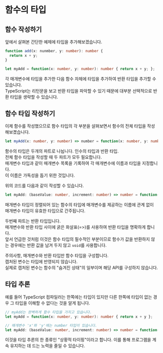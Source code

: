 # 함수의 타입

## 함수 작성하기

앞에서 살펴본 간단한 예제에 타입을 추가해보겠습니다.

```ts
function add(x: nunmber, y: number): number {
  return x + y;
}

let myAdd = function(x: number, y: number): number { return x + y; };
```

각 매개변수에 타입을 추가한 다음 함수 자체에 타입을 추가하여 반환 타입을 추가할 수 있습니다.<br/>
TypeScript는 리턴문을 보고 반환 타입을 파악할 수 있기 때문에 대부분 선택적으로 반환 타입을 생략할 수 있습니다.

## 함수 타입 작성하기

이제 함수를 작성했으므로 함수 타입의 각 부분을 살펴보면서 함수의 전체 타입을 작성해보곘습니다.

```ts
let myAdd(x: number, y: number) => number = function(x: number, y: number): number { return x + y; };
```

함수의 타입은 두개의 파트로 나뉩니다. 인수의 타입과 반환 타입.<br/>
전체 함수 타입을 작성할 때 두 파트가 모두 필요합니다.<br/>
매개변수 타입과 같이 매개변수 목록을 기록하여 각 매개변수에 이름과 타입을 지정합니다.<br/>
이 이름은 가독성을 돕기 위한 것입니다.

위의 코드를 다음과 같이 작성할 수 있습니다.

```ts
let myAdd: (baseValue: number, increment: number) => number = function(x: number, y: nunmber): number { return x + y };
```

매개변수 타입이 정렬되어 있는 함수의 타입에 매개변수를 제공하는 이름에 관계 없이 매개변수 타입이 유효한 타입으로 간주됩니다.

두번째 파트는 반환 타입입니다.<br/>
매개변수와 반환 타입 사이에 굵은 화살표(=>)를 사용하여 반환 타입을 명확하게 합니다.<br/>
앞서 언급한 것처럼 이것은 함수 타입의 필수적인 부분이므로 함수가 값을 반환하지 않는 경우에는 반환 값을 남겨 두지 않고 `void`를 사용합니다.

주의사항, 매개변수와 반환 타입만 함수 타입을 구성합니다.<br/>
캡처된 변수는 타입에 반영되지 않습니다.<br/>
실제로 캡처된 변수는 함수의 "숨겨진 상태"의 일부이며 해당 API를 구성하지 않습니다.

## 타입 추론

예를 들어 TypeScript 컴파일러는 한쪽에는 타입이 있지만 다른 한쪽에 타입이 없는 경우 그 타입을 이해할 수 없다는 것을 알게 됩니다.

```ts
// myAdd는 완벽하게 함수 타입을 가지고 있습니다.
let myAdd = function(x: number, y: number): number { return x + y };

// 매개변수 'x'와 'y'에는 number 타입이 있습니다.
let myAdd: (baseValue: number, increment: number) => number = function(x, y) { return x + y };
```

이것을 타입 추론의 한 종류인 "상황적 타이핑"이라고 합니다. 이를 통해 프로그램을 계속 유지하는 데 드는 노력을 줄일 수 있습니다.
